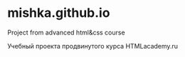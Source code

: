 # mishka.github.io
Project from advanced html&amp;css course

Учебный проекта продвинутого курса HTMLacademy.ru
